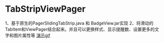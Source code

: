 # TabStripViewPager
1、基于原生的PagerSlidingTabStrip.java 和 BadgeView.jar实现
2、将滑动的TabItem和ViewPager结合起来。并且可以更换样式、显示提醒数、设置更多的文字和图片属性等
[演示gif](https://github.com/KoizumiSinya/Picture.git/simple.gif)
